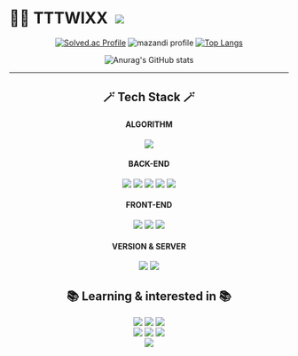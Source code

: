 <h1> 😶‍🌫️&nbsp;TTTWIXX &nbsp;<a href="https://hits.seeyoufarm.com"><img src="https://hits.seeyoufarm.com/api/count/incr/badge.svg?url=https%3A%2F%2Fgithub.com%2Fsharonita610&count_bg=%23929384&title_bg=%23E02E2E&icon=&icon_color=%236DDAE6&title=hits&edge_flat=false"/></a></h1>
<div align = "center">
 
 [![Solved.ac Profile](http://mazassumnida.wtf/api/v2/generate_badge?boj=sharonita)](https://solved.ac/sharonita/)
 ![mazandi profile](http://mazandi.herokuapp.com/api?handle=sharonita&theme=warm)
 [![Top Langs](https://github-readme-stats.vercel.app/api/top-langs/?username=Sharonita610&layout=compact)](https://github.com/sharonita610/github-readme-stats)
  
![Anurag's GitHub stats](https://github-readme-stats.vercel.app/api?username=Sharonita610&show_icons=true&theme=radical)<br>


<hr>  
 <h2>🪄 Tech Stack 🪄</h2>

#### ALGORITHM <br>
<img src="https://img.shields.io/badge/Java-007396?style=flat-square&logo=Java&logoColor=white"/> <br>
#### BACK-END<br>
<img src="https://img.shields.io/badge/Java-007396?style=flat-square&logo=Java&logoColor=white"/>
<img src="https://img.shields.io/badge/Spring-6DB33F?style=flat-square&logo=Spring&logoColor=white"/>
<img src="https://img.shields.io/badge/Spring Boot-6db33f?style=flat&logo=Spring Boot&logoColor=white" />  
<img src="https://img.shields.io/badge/mariadb-003545?style=flat&logo=mariadb&logoColor=white" />
<img src="https://img.shields.io/badge/Oracle-F80000?style=flat-square&logo=Oracle&logoColor=white"/>

 #### FRONT-END<br>
<img src="https://img.shields.io/badge/HTML5-E34F26?style=flat&logo=HTML5&logoColor=white" />
<img src="https://img.shields.io/badge/CSS3-1572B6?style=flat&logo=CSS3&logoColor=white" />
<img src="https://img.shields.io/badge/JavaScript-F7DF1E?style=flat-square&logo=javascript&logoColor=black"/>


 ####  VERSION & SERVER <br>
<img src="https://img.shields.io/badge/Git-F05032?style=flat-square&logo=Git&logoColor=white"/>
<img src="https://img.shields.io/badge/amazonaws-232F3E?style=flat-square&logo=amazonaws&logoColor=white"/>


## 📚 Learning & interested in 📚


<img src="https://img.shields.io/badge/Python-3766AB?style=flat-square&logo=Python&logoColor=white"/>
<img src="https://img.shields.io/badge/django-092E20?style=flat-square&logo=django&logoColor=white"/>
<img src="https://img.shields.io/badge/docker-2496ED?style=flat-square&logo=docker&logoColor=white"/><br>
<img src="https://img.shields.io/badge/kubernetes-326CE5?style=flat-square&logo=kubernetes&logoColor=white"/>
<img src="https://img.shields.io/badge/grafana-F46800?style=flat-square&logo=grafana&logoColor=white"/>
<img src="https://img.shields.io/badge/nodedotjs-339933?style=flat-square&logo=node.js&logoColor=white"/>

  
  
    
</br>
 <img src = "KakaoTalk_20230419_135321211.gif"> 

